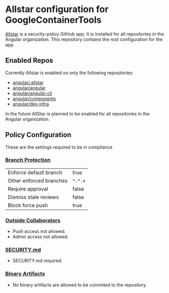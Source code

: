 # Allstar configuration for GoogleContainerTools

[Allstar](https://github.com/ossf/allstar) is a security-policy GitHub app. It is
installed for all repositories in the Angular organization. This repository contains the root
configuration for the app.

## Enabled Repos

Currently Allstar is enabled on only the following repositories:

- [angular/.allstar](https://github.com/angular/.allstar)
- [angular/angular](https://github.com/angular/angular)
- [angular/angular-cli](https://github.com/angular/angular-cli)
- [angular/components](https://github.com/angular/components)
- [angular/dev-infra](https://github.com/angular/dev-infra)

In the future AllStar is planned to be enabled for all repositories in the Angular organization.

## Policy Configuration

These are the settings required to be in compliance

### [Branch Protection](branch_protection.yaml)

|                         |         |
| ----------------------- | ------- |
| Enforce default branch  | true    |
| Other enforced branches | `*.*.x` |
| Require approval        | false   |
| Dismiss stale reviews   | false   |
| Block force push        | true    |

### [Outside Collaborators](outside.yaml)

- Push access not allowed.
- Admin access not allowed.

### [SECURITY.md](security.yaml)

- SECURITY.md required.

### [Binary Artifacts](binary_artifacts.yaml)

- No binary artifacts are allowed to be commited to the repository.

